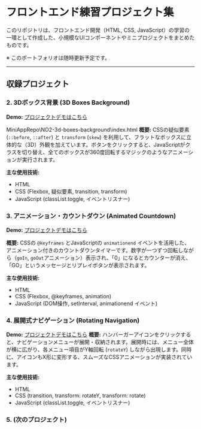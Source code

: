 # フロントエンド練習プロジェクト集

このリポジトリは、フロントエンド開発（HTML, CSS, JavaScript）の学習の一環として作成した、小規模なUIコンポーネントやミニプロジェクトをまとめたものです。

※ このポートフォリオは随時更新予定です。

---

## 収録プロジェクト

### 2. 3Dボックス背景 (3D Boxes Background)
**Demo:**
[プロジェクトデモはこちら](https://bayisihu.github.io/Portfolio\MiniAppRepo\NO2-3d-boxes-background\index.html)

MiniAppRepo\NO2-3d-boxes-background\index.html
**概要:**
CSSの疑似要素 (`::before`, `::after`) と `transform` (`skew`) を利用して、フラットなボックスに立体的な（3D）外観を加えています。ボタンをクリックすると、JavaScriptがクラスを切り替え、全てのボックスが360度回転するマジックのようなアニメーションが実行されます。

**主な使用技術:**
* HTML
* CSS (Flexbox, 疑似要素, transition, transform)
* JavaScript (classList.toggle, イベントリスナー)

### 3. アニメーション・カウントダウン (Animated Countdown)
**Demo:**
[プロジェクトデモはこちら](https://bayisihu.github.io/Portfolio\MiniAppRepo\NO3-animated-countdown\index.html)

**概要:**
CSSの `@keyframes` とJavaScriptの `animationend` イベントを活用した、アニメーション付きのカウントダウンタイマーです。数字が一つずつ回転しながら（`goIn`, `goOut`アニメーション）表示され、「0」になるとカウンターが消え、「GO」というメッセージとリプレイボタンが表示されます。

**主な使用技術:**
* HTML
* CSS (Flexbox, @keyframes, animation)
* JavaScript (DOM操作, setInterval, animationend イベント)

### 4. 展開式ナビゲーション (Rotating Navigation)
**Demo:**
[プロジェクトデモはこちら](https://bayisihu.github.io/Portfolio\MiniAppRepo\NO4-animated-navigation\index.html)
**概要:**
ハンバーガーアイコンをクリックすると、ナビゲーションメニューが展開・収納されます。展開時には、メニュー全体が横に広がり、各メニュー項目がY軸回転 (`rotateY`) しながら出現します。同時に、アイコンもX形に変形する、スムーズなCSSアニメーションが実装されています。

**主な使用技術:**
* HTML
* CSS (transition, transform: rotateY, transform: rotate)
* JavaScript (classList.toggle, イベントリスナー)

### 5. (次のプロジェクト)
